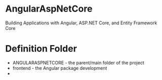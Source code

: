 # AngularAspNetCore
 Building Applications with Angular, ASP.NET Core, and Entity Framework Core

# Definition Folder 
- ANGULARASPNETCORE - the parent/main folder of the project 
- frontend - the Angular package development 
- 